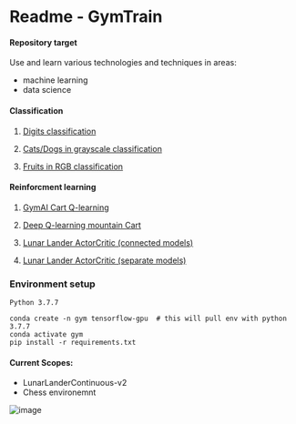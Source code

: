 # Readme - GymTrain


#### Repository target
Use and learn various technologies and techniques in areas:
* machine learning 
* data science


#### Classification 

1. [Digits classification](gym-train/sentdex/tensorflow-basics/num-classification-part1)

2. [Cats/Dogs in grayscale classification](gym-train/sentdex/tensorflow-basics/cat-dogs-part2)

3. [Fruits in RGB classification](gym-train/classification/fruits)

#### Reinforcment learning

1. [GymAI Cart Q-learning](gym-train/sentdex/q-learning)

4. [Deep Q-learning mountain Cart](gym-train/sentdex/deep-qlearning)

5. [Lunar Lander ActorCritic (connected models)](gym-train/lunarlander-phil-discrete)

6. [Lunar Lander ActorCritic (separate models)](gym-train/lunarlander-discrete)

### Environment setup
`Python 3.7.7`
```
conda create -n gym tensorflow-gpu  # this will pull env with python 3.7.7
conda activate gym
pip install -r requirements.txt
```


#### Current Scopes:
* LunarLanderContinuous-v2 
* Chess environemnt

![image](./gym-train/lunarlander-discrete/action_probabilty.gif)



